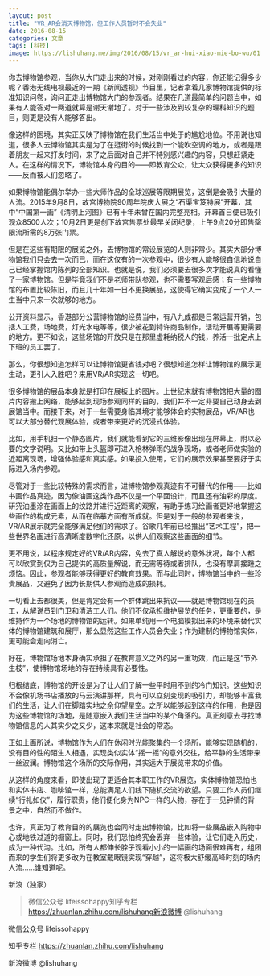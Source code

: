 ```yaml
---
layout: post
title: "VR_AR会消灭博物馆，但工作人员暂时不会失业"
date: 2016-08-15
categories: 文章
tags: [科技]
image: https://lishuhang.me/img/2016/08/15/vr_ar-hui-xiao-mie-bo-wu/01.png
---
```


你去博物馆参观，当你从大门走出来的时候，对刚刚看过的内容，你还能记得多少呢？香港无线电视最近的一期《新闻透视》节目里，记者拿着几家博物馆提供的标准知识问卷，询问正走出博物馆大门的参观者。结果在几道最简单的问题当中，如果有人能答对一两道就算是谢天谢地了。对于一些涉及到较复杂的理科知识的题目，则更是没有人能够答出。

像这样的困境，其实正反映了博物馆在我们生活当中处于的尴尬地位。不用说也知道，很多人去博物馆其实是为了在逛街的时候找到一个能吹空调的地方，或者是跟着朋友一起来打发时间，来了之后面对自己并不特别感兴趣的内容，只想赶紧走人。在这样的情况下，博物馆本身的目的——即教育公众，让大众获得更多的知识——反而被人们忽略了。

如果博物馆能偶尔举办一些大师作品的全球巡展等限期展览，这倒是会吸引大量的人流。2015年9月8日，故宫博物院90周年院庆大展之“石渠宝笈特展”开幕，其中“中国第一画”《清明上河图》已有十年未曾在国内完整亮相。开幕首日便已吸引观众8500人次；10月2日更是创下故宫售票处最早关闭纪录，上午9点20分即售罄限流所需的8万张门票。

但是在这些有期限的展览之外，去博物馆的常设展览的人则非常少。其实大部分博物馆我们只会去一次而已，而在这仅有的一次参观中，很少有人能够很自信地说自己已经掌握馆内陈列的全部知识。也就是说，我们必须要去很多次才能说真的看懂了一家博物馆。但是毕竟我们不是老师带队参观，也不需要写观后感；有一些博物馆的布置比较陈旧，而且几十年如一日不更换展品，这使得它确实变成了一个人一生当中只来一次就够的地方。

公开资料显示，香港部分公营博物馆的经费当中，有八九成都是日常运营开销，包括人工费，场地费，灯光水电等等，很少被花到特许商品制作，活动开展等更需要的地方。更不如说，这些场馆的开放只是在那里虚耗纳税人的钱，养活一批定点上下班的员工罢了。

那么，你很想知道怎样可以让博物馆更省钱对吧？很想知道怎样让博物馆的展示更生动，更引人入胜吧？来用VR/AR实现这一切吧。

很多博物馆的展品本身就是打印在展板上的图片。上世纪末就有博物馆把大量的图片内容搬上网络，能够起到现场参观同样的目的，我们并不一定非要自己动身去到展馆当中。而接下来，对于一些需要身临其境才能够体会的实物展品，VR/AR也可以大部分替代观展体验，或者带来更好的沉浸式体验。

比如，用手机扫一个静态图片，我们就能看到它的三维影像出现在屏幕上，附以必要的文字说明。又比如带上头盔即可进入枪林弹雨的战争现场，或者老师做实验的近距离现场，增强体验感和真实感。如果投入使用，它们的展示效果甚至要好于实际进入场内参观。

尽管对于一些比较特殊的需求而言，进博物馆参观真迹有不可替代的作用——比如书画作品真迹，因为像油画这类作品不仅是一个平面设计，而且还有油彩的厚度。研究油墨涂在画面上的纹路并进行近距离的观察，有助于练习绘画者更好地掌握这些画作的构成元素，从而在临摹方面有所成就。但是对于一般的参观者来说，VR/AR展示就完全能够满足他们的需求了。谷歌几年前已经推出“艺术工程”，把一些世界名画进行高清晰度数字化还原，以供人们观察这些画面的细节。

更不用说，以程序规定好的VR/AR内容，免去了真人解说的意外状况，每个人都可以欣赏到仅为自己提供的高质量解说，而无需等待或者排队，也没有摩肩接踵之烦恼。因此，参观者能够获得更好的教育效果。而与此同时，博物馆当中的一些珍贵展品，又避免了因为长期供人参观而造成的损耗。

一切看上去都很美，但是肯定会有一个群体跳出来抗议——就是博物馆现在的员工，从解说员到门卫和清洁工人们。他们不仅承担维护展览的任务，更重要的，是维持作为一个场地的博物馆的运转。如果单纯用一个电脑模拟出来的环境来替代实体的博物馆建筑和展厅，那么显然这些工作人员会失业；作为建制的博物馆实体，更可能会走向消亡。

好在，博物馆场地本身确实承担了在教育意义之外的另一重功效，而正是这“节外生枝”，使博物馆场地的存在持续具有必要性。

归根结底，博物馆的开设是为了让人们了解一些平时用不到的冷门知识。这些知识不会像机场书店播放的马云演讲那样，具有可以立刻变现的吸引力，却能够丰富我们的生活，让人们在脚踏实地之余仰望星空。之所以能够起到这样的作用，也是因为这些博物馆的场地，是随意嵌入我们生活当中的某个角落的。真正刻意去寻找博物馆信息的人其实少之又少，这本来就是社会的常态。

正如上面所说，博物馆作为人们在休闲时光能聚集的一个场所，能够实现随机的，没有目的性的陌生人相遇，实现类似实体“摇一摇”的意外交往，给平静的生活带来一丝波澜。博物馆这个场所的交际作用，其实远大于展览带来的价值。

从这样的角度来看，即使出现了更适合其本职工作的VR展览，实体博物馆恐怕也和实体书店、咖啡馆一样，总能满足人们线下随机交流的欲望。只要工作人员们继续“行礼如仪”，履行职责，他们便化身为NPC一样的人物，存在于一见钟情的背景之中，自然而不做作。

也许，真正为了教育目的的展览也会同时走出博物馆，比如将一些展品嵌入购物中心或地铁过道的橱窗上。同时，我们恐怕终究会丢弃一些体验，让它们走入历史，成为一种代沟。比如，所有人都伸长脖子观看小小的一幅画的场面很难再有，组团而来的学生们将更多改为在教室戴眼镜实现“穿越”，这将极大舒缓高峰时刻的场内人流……谁知道呢。

新浪（独家）

> 微信公众号 lifeissohappy知乎专栏 https://zhuanlan.zhihu.com/lishuhang新浪微博 @lishuhang

微信公众号 lifeissohappy

知乎专栏 https://zhuanlan.zhihu.com/lishuhang

新浪微博 @lishuhang